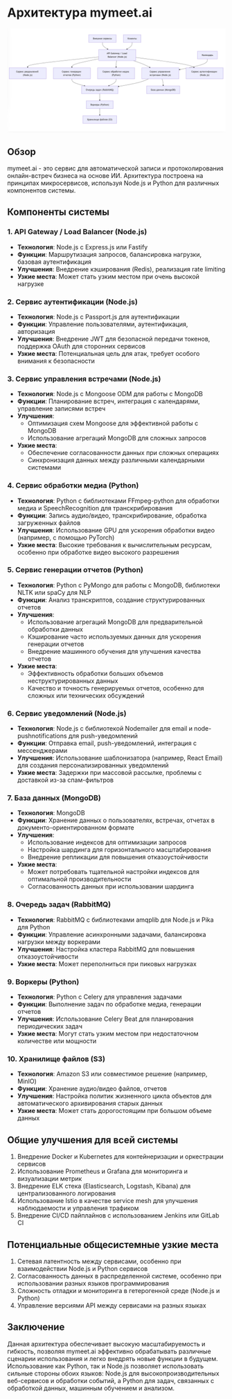 # Архитектура mymeet.ai

![Микросервисная архитектура mymeet.ai](architecture.png)

## Обзор

mymeet.ai - это сервис для автоматической записи и протоколирования онлайн-встреч бизнеса на основе ИИ. Архитектура построена на принципах микросервисов, используя Node.js и Python для различных компонентов системы.

## Компоненты системы

### 1. API Gateway / Load Balancer (Node.js)

- **Технология**: Node.js с Express.js или Fastify
- **Функции**: Маршрутизация запросов, балансировка нагрузки, базовая аутентификация
- **Улучшения**: Внедрение кэширования (Redis), реализация rate limiting
- **Узкие места**: Может стать узким местом при очень высокой нагрузке

### 2. Сервис аутентификации (Node.js)

- **Технология**: Node.js с Passport.js для аутентификации
- **Функции**: Управление пользователями, аутентификация, авторизация
- **Улучшения**: Внедрение JWT для безопасной передачи токенов, поддержка OAuth для сторонних сервисов
- **Узкие места**: Потенциальная цель для атак, требует особого внимания к безопасности

### 3. Сервис управления встречами (Node.js)

- **Технология**: Node.js с Mongoose ODM для работы с MongoDB
- **Функции**: Планирование встреч, интеграция с календарями, управление записями встреч
- **Улучшения**:
    - Оптимизация схем Mongoose для эффективной работы с MongoDB
    - Использование агрегаций MongoDB для сложных запросов
- **Узкие места**:
    - Обеспечение согласованности данных при сложных операциях
    - Синхронизация данных между различными календарными системами

### 4. Сервис обработки медиа (Python)

- **Технология**: Python с библиотеками FFmpeg-python для обработки медиа и SpeechRecognition для транскрибирования
- **Функции**: Запись аудио/видео, транскрибирование, обработка загруженных файлов
- **Улучшения**: Использование GPU для ускорения обработки видео (например, с помощью PyTorch)
- **Узкие места**: Высокие требования к вычислительным ресурсам, особенно при обработке видео высокого разрешения

### 5. Сервис генерации отчетов (Python)

- **Технология**: Python с PyMongo для работы с MongoDB, библиотеки NLTK или spaCy для NLP
- **Функции**: Анализ транскриптов, создание структурированных отчетов
- **Улучшения**:
    - Использование агрегаций MongoDB для предварительной обработки данных
    - Кэширование часто используемых данных для ускорения генерации отчетов
    - Внедрение машинного обучения для улучшения качества отчетов
- **Узкие места**:
    - Эффективность обработки больших объемов неструктурированных данных
    - Качество и точность генерируемых отчетов, особенно для сложных или технических обсуждений

### 6. Сервис уведомлений (Node.js)

- **Технология**: Node.js с библиотекой Nodemailer для email и node-pushnotifications для push-уведомлений
- **Функции**: Отправка email, push-уведомлений, интеграция с мессенджерами
- **Улучшения**: Использование шаблонизатора (например, React Email) для создания персонализированных уведомлений
- **Узкие места**: Задержки при массовой рассылке, проблемы с доставкой из-за спам-фильтров

### 7. База данных (MongoDB)

- **Технология**: MongoDB
- **Функции**: Хранение данных о пользователях, встречах, отчетах в документо-ориентированном формате
- **Улучшения**:
    - Использование индексов для оптимизации запросов
    - Настройка шардинга для горизонтального масштабирования
    - Внедрение репликации для повышения отказоустойчивости
- **Узкие места**:
    - Может потребовать тщательной настройки индексов для оптимальной производительности
    - Согласованность данных при использовании шардинга

### 8. Очередь задач (RabbitMQ)

- **Технология**: RabbitMQ с библиотеками amqplib для Node.js и Pika для Python
- **Функции**: Управление асинхронными задачами, балансировка нагрузки между воркерами
- **Улучшения**: Настройка кластера RabbitMQ для повышения отказоустойчивости
- **Узкие места**: Может переполниться при пиковых нагрузках

### 9. Воркеры (Python)

- **Технология**: Python с Celery для управления задачами
- **Функции**: Выполнение задач по обработке медиа, генерации отчетов
- **Улучшения**: Использование Celery Beat для планирования периодических задач
- **Узкие места**: Могут стать узким местом при недостаточном количестве или мощности

### 10. Хранилище файлов (S3)

- **Технология**: Amazon S3 или совместимое решение (например, MinIO)
- **Функции**: Хранение аудио/видео файлов, отчетов
- **Улучшения**: Настройка политик жизненного цикла объектов для автоматического архивирования старых данных
- **Узкие места**: Может стать дорогостоящим при большом объеме данных

## Общие улучшения для всей системы

1. Внедрение Docker и Kubernetes для контейнеризации и оркестрации сервисов
2. Использование Prometheus и Grafana для мониторинга и визуализации метрик
3. Внедрение ELK стека (Elasticsearch, Logstash, Kibana) для централизованного логирования
4. Использование Istio в качестве service mesh для улучшения наблюдаемости и управления трафиком
5. Внедрение CI/CD пайплайнов с использованием Jenkins или GitLab CI

## Потенциальные общесистемные узкие места

1. Сетевая латентность между сервисами, особенно при взаимодействии Node.js и Python сервисов
2. Согласованность данных в распределенной системе, особенно при использовании разных языков программирования
3. Сложность отладки и мониторинга в гетерогенной среде (Node.js и Python)
4. Управление версиями API между сервисами на разных языках

## Заключение

Данная архитектура обеспечивает высокую масштабируемость и гибкость, позволяя mymeet.ai эффективно обрабатывать различные сценарии использования и легко внедрять новые функции в будущем. Использование как Python, так и Node.js позволяет использовать сильные стороны обоих языков: Node.js для высокопроизводительных веб-сервисов и обработки событий, а Python для задач, связанных с обработкой данных, машинным обучением и анализом.
